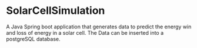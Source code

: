 # SolarCellSimulation
A Java Spring boot application that generates data to predict the energy win and loss of energy in a solar cell. The Data can be inserted into a postgreSQL database.
